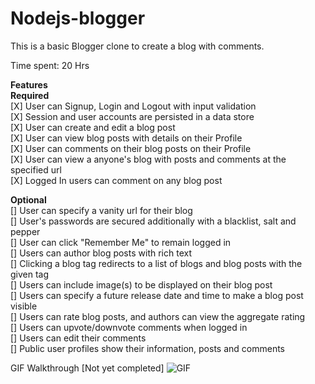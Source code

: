 # Nodejs-blogger

This is a basic Blogger clone to create a blog with comments.

Time spent: 20 Hrs

**Features**<BR/>
**Required**<BR/>
[X] User can Signup, Login and Logout with input validation<BR/>
[X] Session and user accounts are persisted in a data store<BR/>
[X] User can create and edit a blog post<BR/>
[X] User can view blog posts with details on their Profile<BR/>
[X] User can comments on their blog posts on their Profile<BR/>
[X] User can view a anyone's blog with posts and comments at the specified url<BR/>
[X] Logged In users can comment on any blog post<BR/>

**Optional**<BR/>
[] User can specify a vanity url for their blog<BR/>
[] User's passwords are secured additionally with a blacklist, salt and pepper<BR/>
[] User can click "Remember Me" to remain logged in<BR/>
[] Users can author blog posts with rich text<BR/>
[] Clicking a blog tag redirects to a list of blogs and blog posts with the given tag<BR/>
[] Users can include image(s) to be displayed on their blog post<BR/>
[]  Users can specify a future release date and time to make a blog post visible<BR/>
[] Users can rate blog posts, and authors can view the aggregate rating<BR/>
[] Users can upvote/downvote comments when logged in<BR/>
[] Users can edit their comments<BR/>
[] Public user profiles show their information, posts and comments<BR/>

GIF Walkthrough [Not yet completed]
![GIF](VideoWalkthrough.gif)
